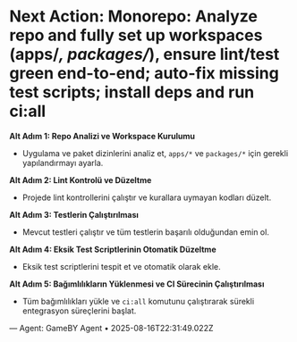 # Next Action: Monorepo: Analyze repo and fully set up workspaces (apps/*, packages/*), ensure lint/test green end-to-end; auto-fix missing test scripts; install deps and run ci:all

**Alt Adım 1: Repo Analizi ve Workspace Kurulumu**
- Uygulama ve paket dizinlerini analiz et, `apps/*` ve `packages/*` için gerekli yapılandırmayı ayarla. 

**Alt Adım 2: Lint Kontrolü ve Düzeltme**
- Projede lint kontrollerini çalıştır ve kurallara uymayan kodları düzelt.

**Alt Adım 3: Testlerin Çalıştırılması**
- Mevcut testleri çalıştır ve tüm testlerin başarılı olduğundan emin ol.

**Alt Adım 4: Eksik Test Scriptlerinin Otomatik Düzeltme**
- Eksik test scriptlerini tespit et ve otomatik olarak ekle.

**Alt Adım 5: Bağımlılıkların Yüklenmesi ve CI Sürecinin Çalıştırılması**
- Tüm bağımlılıkları yükle ve `ci:all` komutunu çalıştırarak sürekli entegrasyon süreçlerini başlat.

— Agent: GameBY Agent • 2025-08-16T22:31:49.022Z
